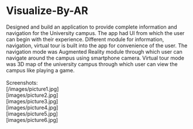 # Visualize-By-AR
Designed and build an application to provide complete information and navigation for the University campus. The app had UI from which the user can begin with their experience. Different module for information, navigation, virtual tour is built into the app for convenience of the user. The navigation mode was Augmented Reality module through which user can navigate around the campus using smartphone camera. Virtual tour mode was 3D map of the university campus through which user can view the campus like playing a game.
\
\
Screenshots:
\
[/images/picture1.jpg]
\
[images/picture2.jpg]
\
[images/picture3.jpg]
\
[images/picture4.jpg]
\
[images/picture5.jpg]
\
[images/picture6.jpg]

